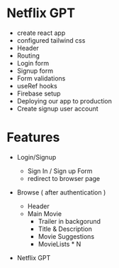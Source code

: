 # Netflix GPT

- create react app
- configured tailwind css
- Header
- Routing
- Login form
- Signup form
- Form validations
- useRef hooks
- Firebase setup
- Deploying our app to production
- Create signup user account

# Features

- Login/Signup

  - Sign In / Sign up Form
  - redirect to browser page

- Browse ( after authentication )

  - Header
  - Main Movie
    - Trailer in backgorund
    - Title & Description
    - Movie Suggestions
    - MovieLists \* N

- Netflix GPT
